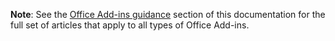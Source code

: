 <b>Note</b>: See the <a href="../overview/index.md">Office Add-ins guidance</a> section of this documentation for the full set of articles that apply to all types of Office Add-ins.